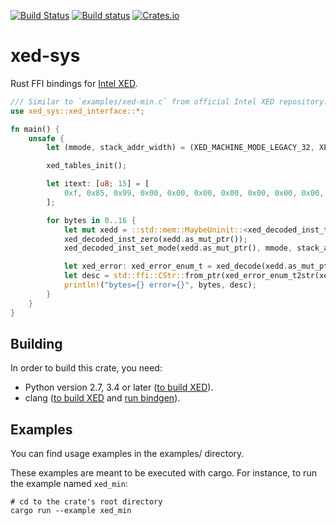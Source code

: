 [![Build Status](https://travis-ci.com/Phantomical/xed-sys.svg?branch=master)](https://travis-ci.com/Phantomical/xed-sys)
[![Build status](https://ci.appveyor.com/api/projects/status/u6krc5mee7sdjn7a/branch/master?svg=true)](https://ci.appveyor.com/project/Phantomical/xed-sys/branch/master)
[![Crates.io](https://img.shields.io/crates/v/xed-sys.svg)](https://crates.io/crates/xed-sys)

# xed-sys
Rust FFI bindings for [Intel XED](https://intelxed.github.io/).

```rust
/// Similar to `examples/xed-min.c` from official Intel XED repository.
use xed_sys::xed_interface::*;

fn main() {
    unsafe {
        let (mmode, stack_addr_width) = (XED_MACHINE_MODE_LEGACY_32, XED_ADDRESS_WIDTH_32b);

        xed_tables_init();

        let itext: [u8; 15] = [
            0xf, 0x85, 0x99, 0x00, 0x00, 0x00, 0x00, 0x00, 0x00, 0x00, 0x00, 0x00, 0x00, 0x00, 0x00,
        ];

        for bytes in 0..16 {
            let mut xedd = ::std::mem::MaybeUninit::<xed_decoded_inst_t>::uninit();
            xed_decoded_inst_zero(xedd.as_mut_ptr());
            xed_decoded_inst_set_mode(xedd.as_mut_ptr(), mmode, stack_addr_width);

            let xed_error: xed_error_enum_t = xed_decode(xedd.as_mut_ptr(), itext.as_ptr(), bytes);
            let desc = std::ffi::CStr::from_ptr(xed_error_enum_t2str(xed_error)).to_string_lossy();
            println!("bytes={} error={}", bytes, desc);
        }
    }
}
```

## Building

In order to build this crate, you need:
* Python version 2.7, 3.4 or later ([to build XED](https://intelxed.github.io/build-manual/)).
* clang ([to build XED](https://intelxed.github.io/build-manual/) and [run bindgen](https://rust-lang.github.io/rust-bindgen/requirements.html#requirements)).

## Examples
You can find usage examples in the examples/ directory.

These examples are meant to be executed with cargo.  For instance, to run the example named `xed_min`:

```
# cd to the crate's root directory
cargo run --example xed_min
```
